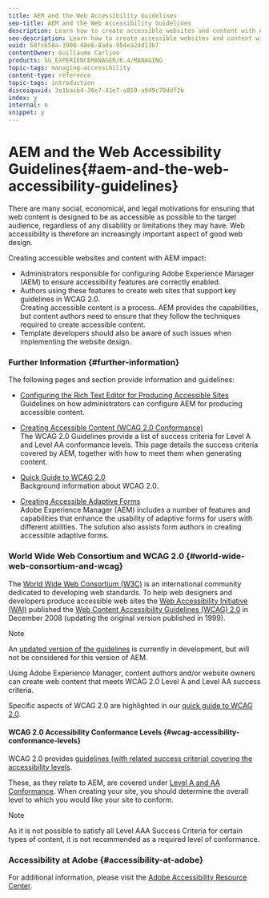```yaml
---
title: AEM and the Web Accessibility Guidelines
seo-title: AEM and the Web Accessibility Guidelines
description: Learn how to create accessible websites and content with AEM.
seo-description: Learn how to create accessible websites and content with AEM.
uuid: 68fc658a-3900-48e6-8ada-954ea24d13b7
contentOwner: Guillaume Carlino
products: SG_EXPERIENCEMANAGER/6.4/MANAGING
topic-tags: managing-accessibility
content-type: reference
topic-tags: introduction
discoiquuid: 3e1bacb4-36e7-41e7-a859-a949c78ddf2b
index: y
internal: n
snippet: y
---
```


# AEM and the Web Accessibility Guidelines{#aem-and-the-web-accessibility-guidelines}

<!--
Comment Type: remark
Last Modified By: Alison Heimoz (aheimoz)
Last Modified Date: 2018-02-07T07:33:00.896-0500
<p>original content provided by Andrew Kirkpatrick<br /> </p>
-->

<!--
Comment Type: remark
Last Modified By: Amy Chen (amychen)
Last Modified Date: 2018-02-28T18:26:10.149-0500
<p>rename page? to one of the following?:</p>
<ul>
<li>AEM and Web Content Accessibility</li>
<li>AEM and Accessibility Guidelines</li>
</ul>
-->

<!--
Comment Type: remark
Last Modified By: Alison Heimoz (aheimoz)
Last Modified Date: 2018-02-23T05:44:52.711-0500
<p>https://theblog.adobe.com/marie-van-driessche-designing-deaf-people-everyone-actually/ </p>
-->

There are many social, economical, and legal motivations for ensuring that web content is designed to be as accessible as possible to the target audience, regardless of any disability or limitations they may have. Web accessibility is therefore an increasingly important aspect of good web design.

Creating accessible websites and content with AEM impact:

* Administrators responsible for configuring Adobe Experience Manager (AEM) to ensure accessibility features are correctly enabled.  
* Authors using these features to create web sites that support key guidelines in WCAG 2.0.  
  Creating accessible content is a process. AEM provides the capabilities, but content authors need to ensure that they follow the techniques required to create accessible content.
* Template developers should also be aware of such issues when implementing the website design.

### Further Information {#further-information}

The following pages and section provide information and guidelines:

* [Configuring the Rich Text Editor for Producing Accessible Sites](../../sites/administering/using/rte-accessible-content.md)  
  Guidelines on how administrators can configure AEM for producing accessible content.

* [Creating Accessible Content (WCAG 2.0 Conformance)](../../sites/authoring/using/creating-accessible-content.md)  
  The WCAG 2.0 Guidelines provide a list of success criteria for Level A and Level AA conformance levels. This page details the success criteria covered by AEM, together with how to meet them when generating content.  

* [Quick Guide to WCAG 2.0](../../managing/using/qg-wcag.md)  
  Background information about WCAG 2.0.   

* [Creating Accessible Adaptive Forms](../../forms/using/creating-accessible-adaptive-forms.md)  
  Adobe Experience Manager (AEM) includes a number of features and capabilities that enhance the usability of adaptive forms for users with different abilities. The solution also assists form authors in creating accessible adaptive forms.

### World Wide Web Consortium and WCAG 2.0 {#world-wide-web-consortium-and-wcag}

The [World Wide Web Consortium (W3C)](http://www.w3.org/) is an international community dedicated to developing web standards. To help web designers and developers produce accessible web sites the [Web Accessibility Initiative (WAI)](http://www.w3.org/WAI/) published the [Web Content Accessibility Guidelines (WCAG) 2.0](http://www.w3.org/TR/WCAG20/) in December 2008 (updating the original version published in 1999).

<!--
Comment Type: remark
Last Modified By: Alison Heimoz (aheimoz)
Last Modified Date: 2018-02-12T04:33:44.644-0500
<p>review for AEM 6.5</p>
-->

>[!NOTE]
>
>An [updated version of the guidelines](https://www.w3.org/TR/WCAG21/) is currently in development, but will not be considered for this version of AEM.

Using Adobe Experience Manager, content authors and/or website owners can create web content that meets WCAG 2.0 Level A and Level AA success criteria.

Specific aspects of WCAG 2.0 are highlighted in our [quick guide to WCAG 2.0](../../managing/using/qg-wcag.md).

#### WCAG 2.0 Accessibility Conformance Levels {#wcag-accessibility-conformance-levels}

WCAG 2.0 provides [guidelines (with related success criteria) covering the accessibility levels](http://www.w3.org/TR/UNDERSTANDING-WCAG20/conformance.html).

These, as they relate to AEM, are covered under [Level A and AA Conformance](../../sites/authoring/using/creating-accessible-content.md). When creating your site, you should determine the overall level to which you would like your site to conform.

<!--
Comment Type: annotation
Last Modified By: aheimoz
Last Modified Date: 2018-03-01T02:31:03.610-0500
WCAG 2.0 provides guidelines (with related success criteria) covering the accessibility levels. DONE
-->

>[!NOTE]
>
>As it is not possible to satisfy all Level AAA Success Criteria for certain types of content, it is not recommended as a required level of conformance.

### Accessibility at Adobe {#accessibility-at-adobe}

For additional information, please visit the [Adobe Accessibility Resource Center](http://www.adobe.com/accessibility/).

<!--
Comment Type: annotation
Last Modified By: aheimoz
Last Modified Date: 2018-03-01T02:32:52.086-0500
For additional information, please visit Adobe Accessibility. DONE
-->

<!--
Comment Type: remark
Last Modified By: Alison Heimoz (aheimoz)
Last Modified Date: 2018-03-01T02:39:01.569-0500
<p>FOR 6.5</p>
<p>Amy Chen:</p>
<p>The Adobe Experience Manager 6.5 Accessibility Conformance Report gives information about product conformance to accessibility standards.</p>
<p>The current/old sentence points to a document from AEM 5.6. I will be creating a new document, now called Accessibility Conformance Reports instead of VPATs for AEM 6.5.</p>
-->

<!--
Comment Type: draft

<p>The Adobe Experience Manager 6.5 Accessibility Conformance Report gives information about product conformance to accessibility standards.<br /> </p>
-->

<!--
Comment Type: annotation
Last Modified By: aheimoz
Last Modified Date: 2018-03-01T02:38:44.770-0500
The Adobe Experience Manager 6.5 Accessibility Conformance Report gives information about product conformance to accessibility standards. PREPPED FOR 6.5
-->

